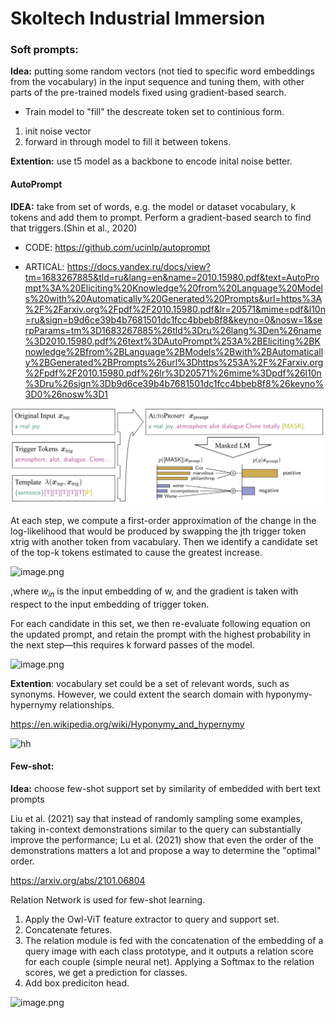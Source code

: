 # Skoltech Industrial Immersion

### Soft prompts:
**Idea:** putting some random vectors (not tied to specific word embeddings from the vocabulary) in the input sequence and tuning them, with other parts of the pre-trained models fixed using gradient-based search.

- Train model to "fill" the descreate token set to continious form.
1. init noise vector
2. forward in through model to fill it between tokens.

**Extention:** use t5 model as a backbone to encode inital noise better.

#### AutoPrompt 
**IDEA:** take from set of words, e.g. the model or dataset vocabulary, k tokens and add them to prompt. Perform a gradient-based search to find that triggers.(Shin et al., 2020) 
- CODE: https://github.com/ucinlp/autoprompt

- ARTICAL: https://docs.yandex.ru/docs/view?tm=1683267885&tld=ru&lang=en&name=2010.15980.pdf&text=AutoPrompt%3A%20Eliciting%20Knowledge%20from%20Language%20Models%20with%20Automatically%20Generated%20Prompts&url=https%3A%2F%2Farxiv.org%2Fpdf%2F2010.15980.pdf&lr=20571&mime=pdf&l10n=ru&sign=b9d6ce39b4b7681501dc1fcc4bbeb8f8&keyno=0&nosw=1&serpParams=tm%3D1683267885%26tld%3Dru%26lang%3Den%26name%3D2010.15980.pdf%26text%3DAutoPrompt%253A%2BEliciting%2BKnowledge%2Bfrom%2BLanguage%2BModels%2Bwith%2BAutomatically%2BGenerated%2BPrompts%26url%3Dhttps%253A%2F%2Farxiv.org%2Fpdf%2F2010.15980.pdf%26lr%3D20571%26mime%3Dpdf%26l10n%3Dru%26sign%3Db9d6ce39b4b7681501dc1fcc4bbeb8f8%26keyno%3D0%26nosw%3D1

![autoprompt](autoprompt.png)


At each step, we compute a first-order approximation of the change in the log-likelihood
that would be produced by swapping the jth trigger token xtrig with another token from vacabulary. Then we identify a candidate set of the top-k tokens estimated to cause the greatest increase.

![image.png](attachment:c71b556e-e0c3-406c-b6d4-1a24075f08e5.png)

,where $w_{in}$ is the input embedding of w, and the gradient is taken with respect to the input embedding of trigger token.

For each candidate in this set, we then re-evaluate following equation on the updated prompt, and retain the prompt with the highest probability in the next step—this requires k forward passes of the model.


![image.png](attachment:2ace4e45-0335-46f4-afdc-a30e2bb9a37d.png)

**Extention**: vocabulary set could be a set of relevant words, such as synonyms. However, we could extent the search domain with hyponymy-hypernymy relationships.

https://en.wikipedia.org/wiki/Hyponymy_and_hypernymy

![hh](https://upload.wikimedia.org/wikipedia/commons/thumb/b/b4/Hyponym_and_hypernym.svg/1920px-Hyponym_and_hypernym.svg.png)

#### Few-shot: 

**Idea:** choose few-shot support set by similarity of embedded with bert text prompts 

Liu et al. (2021) say that instead of randomly sampling some examples, taking in-context demonstrations similar to the query can substantially improve the performance; Lu et al. (2021) show that even the order of the demonstrations matters a lot and propose a way to determine the "optimal" order.

https://arxiv.org/abs/2101.06804

Relation Network is used for few-shot learning. 

1. Apply the Owl-ViT feature extractor to query and support set.
2. Concatenate fetures. 
3. The relation module is fed with the concatenation of the embedding of a query image with each class prototype, and it outputs a relation score for each couple (simple neural net). Applying a Softmax to the relation scores, we get a prediction for classes.
4. Add box prediciton head.

![image.png](attachment:9b1b0a67-4120-4983-aba1-d8245b06375a.png)

